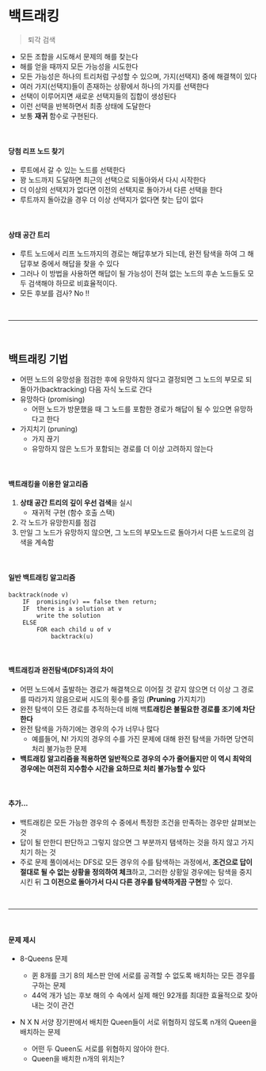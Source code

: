 # 백트래킹

> 퇴각 검색

* 모든 조합을 시도해서 문제의 해를 찾는다
* 해를 얻을 때까지 모든 가능성을 시도한다
* 모든 가능성은 하나의 트리처럼 구성할 수 있으며, 가지(선택지) 중에 해결책이 있다
* 여러 가지(선택지)들이 존재하는 상황에서 하나의 가지를 선택한다
* 선택이 이루어지면 새로운 선택지들의 집합이 생성된다
* 이런 선택을 반복하면서 최종 상태에 도달한다
* 보통 **재귀** 함수로 구현된다.

<br>

#### 당첨 리프 노드 찾기

* 루트에서 갈 수 있는 노드를 선택한다
* 꽝 노드까지 도달하면 최근의 선택으로 되돌아와서 다시 시작한다
* 더 이상의 선택지가 없다면 이전의 선택지로 돌아가서 다른 선택을 한다
* 루트까지 돌아갔을 경우 더 이상 선택지가 없다면 찾는 답이 없다

<br>

#### 상태 공간 트리

* 루트 노드에서 리프 노드까지의 경로는 해답후보가 되는데, 완전 탐색을 하여 그 해답후보 중에서 해답을 찾을 수 있다
* 그러나 이 방법을 사용하면 해답이 될 가능성이 전혀 없는 노드의 후손 노드들도 모두 검색해야 하므로 비효율적이다.
* 모든 후보를 검사? No !!

<br>

---

<br>

## 백트래킹 기법

* 어떤 노드의 유망성을 점검한 후에 유망하지 않다고 결정되면 그 노드의 부모로 되돌아가(backtracking) 다음 자식 노드로 간다
* 유망하다 (promising)
  * 어떤 노드가 방문했을 때 그 노드를 포함한 경로가 해답이 될 수 있으면 유망하다고 한다
* 가지치기 (pruning)
  * 가지 끊기
  * 유망하지 않은 노드가 포함되는 경로를 더 이상 고려하지 않는다

<br>

#### 백트래킹을 이용한 알고리즘

1. **상태 공간 트리의 깊이 우선 검색**을 실시
   * 재귀적 구현 (함수 호출 스택)
2. 각 노드가 유망한지를 점검
3. 만일 그 노드가 유망하지 않으면, 그 노드의 부모노드로 돌아가서 다른 노드로의 검색을 계속함

<br>

#### 일반 백트래킹 알고리즘

```
backtrack(node v)
	IF	promising(v) == false then return;
	IF	there is a solution at v
		write the solution
	ELSE
		FOR each child u of v
			backtrack(u)
```

<br>

#### 백트래킹과 완전탐색(DFS)과의 차이

* 어떤 노드에서 출발하는 경로가 해결책으로 이어질 것 같지 않으면 더 이상 그 경로를 따라가지 않음으로써 시도의 횟수를 줄임 (**Pruning** 가지치기)
* 완전 탐색이 모든 경로를 추적하는데 비해 백**트래킹은 불필요한 경로를 조기에 차단한다**
* 완전 탐색을 가하기에는 경우의 수가 너무나 많다
  * 예를들어, N! 가지의 경우의 수를 가진 문제에 대해 완전 탐색을 가하면 당연히 처리 불가능한 문제
* **백트래킹 알고리즘을 적용하면 일반적으로 경우의 수가 줄어들지만 이 역시 최악의 경우에는 여전히 지수함수 시간을 요하므로 처리 불가능할 수 있다**

<br>

#### 추가...

* 백트래킹은 모든 가능한 경우의 수 중에서 특정한 조건을 만족하는 경우만 살펴보는 것
* 답이 될 만한디 판단하고 그렇지 않으면 그 부분까지 탬색하는 것을 하지 않고 가지치기 하는 것
* 주로 문제 풀이에서는 DFS로 모든 경우의 수를 탐색하는 과정에서, **조건으로 답이 절대로 될 수 없는 상황을 정의하여 체크**하고, 그러한 상황일 경우에는 탐색을 중지시킨 뒤 **그 이전으로 돌아가서 다시 다른 경우를 탐색하게끔 구현**할 수 있다.

<br>

---

<br>

#### 문제 제시

* 8-Queens 문제
  * 퀸 8개를 크기 8의 체스판 안에 서로를 공격할 수 없도록 배치하는 모든 경우를 구하는 문제
  * 44억 개가 넘는 후보 해의 수 속에서 실제 해인 92개를 최대한 효율적으로 찾아내는 것이 관건

* N X N 서양 장기판에서 배치한 Queen들이 서로 위협하지 않도록 n개의 Queen을 배치하는 문제
  * 어떤 두 Queen도 서로를 위협하지 않아야 한다.
  * Queen을 배치한 n개의 위치는?